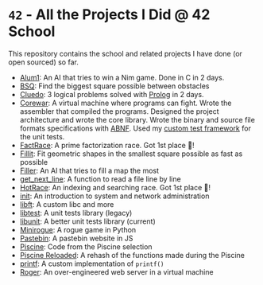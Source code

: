 # `42` - All the Projects I Did @ 42 School

This repository contains the school and related projects I have done (or open
sourced) so far.

- [Alum1](alum1/): An AI that tries to win a Nim game. Done in C in 2 days.
- [BSQ](piscine/bsq/): Find the biggest square possible between obstacles
- [Cluedo](cluedo/): 3 logical problems solved with
  [Prolog](https://en.wikipedia.org/wiki/Prolog) in 2 days.
- [Corewar](corewar/): A virtual machine where programs can fight. Wrote the
  assembler that compiled the programs. Designed the project architecture and
  wrote the core library. Wrote the binary and source file formats
  specifications with
  [ABNF](https://en.wikipedia.org/wiki/Augmented_Backus%E2%80%93Naur_form). Used
  my [custom test
  framework](https://github.com/jody-frankowski/42/tree/master/libunit) for the
  unit tests.
- [FactRace](factrace/): A prime factorization race. Got 1st place 🥇!
- [Fillit](fillit/): Fit geometric shapes in the smallest square possible as
  fast as possible
- [Filler](filler/): An AI that tries to fill a map the most
- [get\_next\_line](gnl/): A function to read a file line by line
- [HotRace](hotrace/): An indexing and searching race. Got 1st place 🥇!
- [init](init/): An introduction to system and network administration
- [libft](libft/): A custom libc and more
- [libtest](libtest/): A unit tests library (legacy)
- [libunit](libunit/): A better unit tests library (current)
- [Minirogue](minirogue/): A rogue game in Python
- [Pastebin](pastebin/): A pastebin website in JS
- [Piscine](piscine/): Code from the Piscine selection
- [Piscine Reloaded](piscine\_reloaded/): A rehash of the functions made during
  the Piscine
- [printf](printf/): A custom implementation of `printf()`
- [Roger](roger/): An over-engineered web server in a virtual machine

